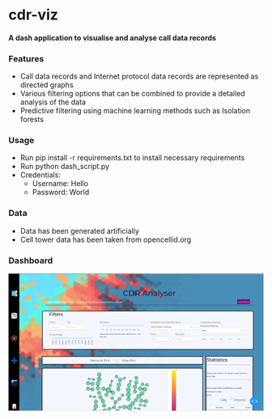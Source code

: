 # cdr-viz

#### A dash application to visualise and analyse call data records
### Features
- Call data records and Internet protocol data records are represented as directed graphs
- Various filtering options that can be combined to provide a detailed analysis of the data
- Predictive filtering using machine learning methods such as Isolation forests



### Usage
- Run pip install -r requirements.txt to install necessary requirements
- Run python dash_script.py
- Credentials:
    - Username: Hello
    - Password: World
### Data
- Data has been generated artificially 
- Cell tower data has been taken from opencellid.org


### Dashboard
![GUI demo](dash.png?raw=true "Dash demo image")
